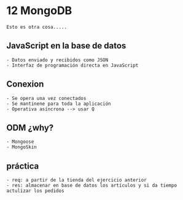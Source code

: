 # 12 MongoDB
	Esto es otra cosa.....
	
## JavaScript en la base de datos
	- Datos enviado y recibidos como JSON
	- Interfaz de programación directa en JavaScript
## Conexion
	- Se opera una vez conectados
	- Se mantinene para toda la aplicación
	- Operativa asíncrona --> usar Q
## ODM ¿why?
	- Mongoose
	- MongoSkin
## práctica
	- req: a partir de la tienda del ejercicio anterior
	- res: almacenar en base de datos los artículos y si da tiempo actulizar los pedidos


